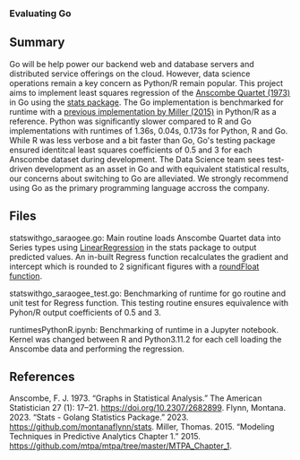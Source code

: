 ### Evaluating Go 

## Summary

Go will be help power our backend web and database servers and distributed service offerings on the cloud. However, data science operations remain a key concern as Python/R remain popular. This project aims to implement least squares regression of the [Anscombe Quartet (1973)](https://www.sjsu.edu/faculty/gerstman/StatPrimer/anscombe1973.pdf) in Go using the [stats package](https://github.com/montanaflynn/stats). The Go implementation is benchmarked for runtime with a [previous implementation by Miller (2015)](https://github.com/mtpa/mtpa/tree/master/MTPA_Chapter_1) in Python/R as a reference. Python was significantly slower compared to R and Go implementations with runtimes of 1.36s, 0.04s, 0.173s for Python, R and Go. While R was less verbose and a bit faster than Go, Go's testing package ensured identitcal least squares coefficients of 0.5 and 3 for each Anscombe dataset during development. The Data Science team sees test-driven development as an asset in Go and with equivalent statistical results, our concerns about switching to Go are alleviated. We strongly recommend using Go as the primary programming language accross the company.

## Files

statswithgo_saraogee.go: 
Main routine loads Anscombe Quartet data into Series types using [LinearRegression](https://github.com/montanaflynn/stats/blob/master/regression.go) in the stats package to output predicted values. An in-built Regress function recalculates the gradient and intercept which is rounded to 2 significant figures with a [roundFloat function](gosamples.dev/round-float/).

statswithgo_saraogee_test.go: 
Benchmarking of runtime for go routine and unit test for Regress function. This testing routine ensures equivalence with Pyhon/R output coefficients of 0.5 and 3.

runtimesPythonR.ipynb:
Benchmarking of runtime in a Jupyter notebook. Kernel was changed between R and Python3.11.2 for each cell loading the Anscombe data and performing the regression.

## References

Anscombe, F. J. 1973. “Graphs in Statistical Analysis.” The American Statistician 27 (1): 17–21. https://doi.org/10.2307/2682899.
Flynn, Montana. 2023. “Stats - Golang Statistics Package.” 2023. https://github.com/montanaflynn/stats.
Miller, Thomas. 2015. “Modeling Techniques in Predictive Analytics Chapter 1.” 2015. https://github.com/mtpa/mtpa/tree/master/MTPA_Chapter_1.

